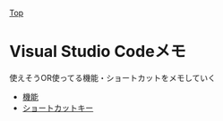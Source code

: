 [Top](README.md)

# Visual Studio Codeメモ
使えそうOR使ってる機能・ショートカットをメモしていく

- [機能](vscode/func.md)
- [ショートカットキー](vscode/shortcut.md)